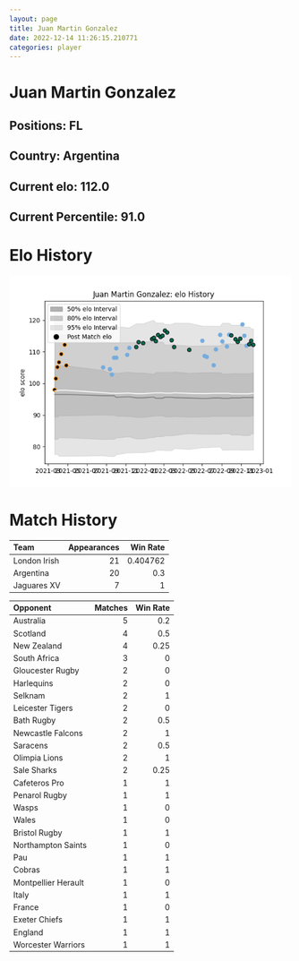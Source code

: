 ```yaml
---  
layout: page  
title: Juan Martin Gonzalez  
date: 2022-12-14 11:26:15.210771  
categories: player  
---
```

# Juan Martin Gonzalez

## Positions: FL

## Country: Argentina

## Current elo: 112.0

## Current Percentile: 91.0

# Elo History


![elo history](history_JuanMartinGonzalez.png)
# Match History


| Team         |   Appearances |   Win Rate |
|:-------------|--------------:|-----------:|
| London Irish |            21 |   0.404762 |
| Argentina    |            20 |   0.3      |
| Jaguares XV  |             7 |   1        |

| Opponent            |   Matches |   Win Rate |
|:--------------------|----------:|-----------:|
| Australia           |         5 |       0.2  |
| Scotland            |         4 |       0.5  |
| New Zealand         |         4 |       0.25 |
| South Africa        |         3 |       0    |
| Gloucester Rugby    |         2 |       0    |
| Harlequins          |         2 |       0    |
| Selknam             |         2 |       1    |
| Leicester Tigers    |         2 |       0    |
| Bath Rugby          |         2 |       0.5  |
| Newcastle Falcons   |         2 |       1    |
| Saracens            |         2 |       0.5  |
| Olimpia Lions       |         2 |       1    |
| Sale Sharks         |         2 |       0.25 |
| Cafeteros Pro       |         1 |       1    |
| Penarol Rugby       |         1 |       1    |
| Wasps               |         1 |       0    |
| Wales               |         1 |       0    |
| Bristol Rugby       |         1 |       1    |
| Northampton Saints  |         1 |       0    |
| Pau                 |         1 |       1    |
| Cobras              |         1 |       1    |
| Montpellier Herault |         1 |       0    |
| Italy               |         1 |       1    |
| France              |         1 |       0    |
| Exeter Chiefs       |         1 |       1    |
| England             |         1 |       1    |
| Worcester Warriors  |         1 |       1    |